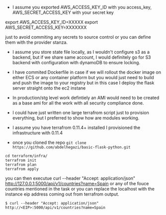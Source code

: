 - I assume you exported AWS_ACCESS_KEY_ID with you access_key, AWS_SECRET_ACCESS_KEY with your secret key 

export AWS_ACCESS_KEY_ID=XXXXX
export AWS_SECRET_ACCESS_KEY=XXXXXXX

just to avoid commiting any secrets to source control or you can define them with the provider stanza.

- I assume you store state file locally, as I wouldn't configure s3 as a backend, but if we share same account, I would definitely go for S3 backend with configuration with dynamoDB to ensure locking.

- I have commited Dockerfile in case if we will rollout the docker image on either ECS or any container platform but you would just need to build and push the image to your registry but in this case I deploy the flask server straight onto the ec2 instane


- In production/stg level work defintiely an AMI would need to be created as a base ami for all the work with all security compliance done.

- I could have just written one large terrafrom script just to provision everything, but I preferred to show how are modules working.
 

- I assume you have terrafrom 0.11.4+ installed I provisioned the infrastructure with 0.11.4

- once you cloned the repo 
`git clone https://github.com/abdelhegazi/basic-flask-python.git`

```
cd terraform/infra/
terrafrom init
terrafrom plan
terrafrom apply
```

you can then executue curl --header "Accept: application/json" http://127.0.0.1:5000/api/v1/countries?name=Spain  or any of the fouce countries mentioned in the task or you can replace the localhost with the instance eip address coming out from terrafrom output.  

```
$ curl --header "Accept: application/json" http://<EIP>:5000/api/v1/countries?name=Spain
```

